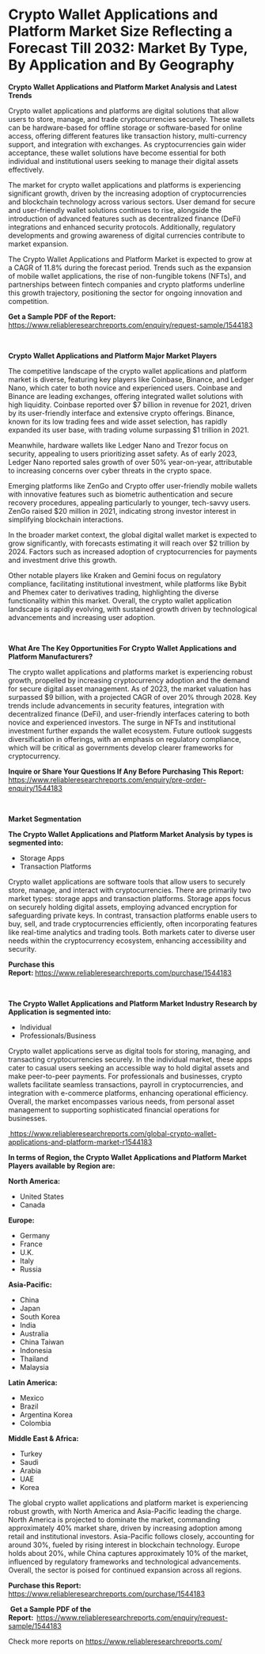 <p><h1>Crypto Wallet Applications and Platform Market Size Reflecting a Forecast Till 2032: Market By Type, By Application and By Geography</h1></p><p><strong>Crypto Wallet Applications and Platform Market Analysis and Latest Trends</strong></p>
<p><p>Crypto wallet applications and platforms are digital solutions that allow users to store, manage, and trade cryptocurrencies securely. These wallets can be hardware-based for offline storage or software-based for online access, offering different features like transaction history, multi-currency support, and integration with exchanges. As cryptocurrencies gain wider acceptance, these wallet solutions have become essential for both individual and institutional users seeking to manage their digital assets effectively.</p><p>The market for crypto wallet applications and platforms is experiencing significant growth, driven by the increasing adoption of cryptocurrencies and blockchain technology across various sectors. User demand for secure and user-friendly wallet solutions continues to rise, alongside the introduction of advanced features such as decentralized finance (DeFi) integrations and enhanced security protocols. Additionally, regulatory developments and growing awareness of digital currencies contribute to market expansion. </p><p>The Crypto Wallet Applications and Platform Market is expected to grow at a CAGR of 11.8% during the forecast period. Trends such as the expansion of mobile wallet applications, the rise of non-fungible tokens (NFTs), and partnerships between fintech companies and crypto platforms underline this growth trajectory, positioning the sector for ongoing innovation and competition.</p></p>
<p><strong>Get a Sample PDF of the Report:&nbsp;</strong> <a href="https://www.reliableresearchreports.com/enquiry/request-sample/1544183?utm_campaign=41&utm_medium=2&utm_source=Github&utm_content=ia&utm_term=11032025&utm_id=crypto-wallet-applications-and-platform">https://www.reliableresearchreports.com/enquiry/request-sample/1544183</a></p>
<p>&nbsp;</p>
<p><strong>Crypto Wallet Applications and Platform Major Market Players</strong></p>
<p><p>The competitive landscape of the crypto wallet applications and platform market is diverse, featuring key players like Coinbase, Binance, and Ledger Nano, which cater to both novice and experienced users. Coinbase and Binance are leading exchanges, offering integrated wallet solutions with high liquidity. Coinbase reported over $7 billion in revenue for 2021, driven by its user-friendly interface and extensive crypto offerings. Binance, known for its low trading fees and wide asset selection, has rapidly expanded its user base, with trading volume surpassing $1 trillion in 2021.</p><p>Meanwhile, hardware wallets like Ledger Nano and Trezor focus on security, appealing to users prioritizing asset safety. As of early 2023, Ledger Nano reported sales growth of over 50% year-on-year, attributable to increasing concerns over cyber threats in the crypto space.</p><p>Emerging platforms like ZenGo and Crypto offer user-friendly mobile wallets with innovative features such as biometric authentication and secure recovery procedures, appealing particularly to younger, tech-savvy users. ZenGo raised $20 million in 2021, indicating strong investor interest in simplifying blockchain interactions.</p><p>In the broader market context, the global digital wallet market is expected to grow significantly, with forecasts estimating it will reach over $2 trillion by 2024. Factors such as increased adoption of cryptocurrencies for payments and investment drive this growth.</p><p>Other notable players like Kraken and Gemini focus on regulatory compliance, facilitating institutional investment, while platforms like Bybit and Phemex cater to derivatives trading, highlighting the diverse functionality within this market. Overall, the crypto wallet application landscape is rapidly evolving, with sustained growth driven by technological advancements and increasing user adoption.</p></p>
<p>&nbsp;</p>
<p><strong>What Are The Key Opportunities For Crypto Wallet Applications and Platform Manufacturers?</strong></p>
<p><p>The crypto wallet applications and platforms market is experiencing robust growth, propelled by increasing cryptocurrency adoption and the demand for secure digital asset management. As of 2023, the market valuation has surpassed $9 billion, with a projected CAGR of over 20% through 2028. Key trends include advancements in security features, integration with decentralized finance (DeFi), and user-friendly interfaces catering to both novice and experienced investors. The surge in NFTs and institutional investment further expands the wallet ecosystem. Future outlook suggests diversification in offerings, with an emphasis on regulatory compliance, which will be critical as governments develop clearer frameworks for cryptocurrency.</p></p>
<p><strong>Inquire or Share Your Questions If Any Before Purchasing This Report:</strong> <a href="https://www.reliableresearchreports.com/enquiry/pre-order-enquiry/1544183?utm_campaign=41&utm_medium=2&utm_source=Github&utm_content=ia&utm_term=11032025&utm_id=crypto-wallet-applications-and-platform">https://www.reliableresearchreports.com/enquiry/pre-order-enquiry/1544183</a></p>
<p>&nbsp;</p>
<p><strong>Market Segmentation</strong></p>
<p><strong>The Crypto Wallet Applications and Platform Market Analysis by types is segmented into:</strong></p>
<p><ul><li>Storage Apps</li><li>Transaction Platforms</li></ul></p>
<p><p>Crypto wallet applications are software tools that allow users to securely store, manage, and interact with cryptocurrencies. There are primarily two market types: storage apps and transaction platforms. Storage apps focus on securely holding digital assets, employing advanced encryption for safeguarding private keys. In contrast, transaction platforms enable users to buy, sell, and trade cryptocurrencies efficiently, often incorporating features like real-time analytics and trading tools. Both markets cater to diverse user needs within the cryptocurrency ecosystem, enhancing accessibility and security.</p></p>
<p><strong>Purchase this Report:&nbsp;</strong><a href="https://www.reliableresearchreports.com/purchase/1544183?utm_campaign=41&utm_medium=2&utm_source=Github&utm_content=ia&utm_term=11032025&utm_id=crypto-wallet-applications-and-platform">https://www.reliableresearchreports.com/purchase/1544183</a></p>
<p>&nbsp;</p>
<p><strong>The Crypto Wallet Applications and Platform Market Industry Research by Application is segmented into:</strong></p>
<p><ul><li>Individual</li><li>Professionals/Business</li></ul></p>
<p><p>Crypto wallet applications serve as digital tools for storing, managing, and transacting cryptocurrencies securely. In the individual market, these apps cater to casual users seeking an accessible way to hold digital assets and make peer-to-peer payments. For professionals and businesses, crypto wallets facilitate seamless transactions, payroll in cryptocurrencies, and integration with e-commerce platforms, enhancing operational efficiency. Overall, the market encompasses various needs, from personal asset management to supporting sophisticated financial operations for businesses.</p></p>
<p><a href="https://www.reliableresearchreports.com/global-crypto-wallet-applications-and-platform-market-r1544183?utm_campaign=41&utm_medium=2&utm_source=Github&utm_content=ia&utm_term=11032025&utm_id=crypto-wallet-applications-and-platform">&nbsp;https://www.reliableresearchreports.com/global-crypto-wallet-applications-and-platform-market-r1544183</a></p>
<p><strong>In terms of Region, the Crypto Wallet Applications and Platform Market Players available by Region are:</strong></p>
<p>
    <p> <strong> North America: </strong>
        <ul>
            <li>United States</li>
            <li>Canada</li>
        </ul>
        </p> 
    <p> <strong> Europe: </strong>
        <ul>
            <li>Germany</li>
            <li>France</li>
            <li>U.K.</li>
            <li>Italy</li>
            <li>Russia</li>
        </ul>
        </p> 
    <p> <strong> Asia-Pacific: </strong>
        <ul>
            <li>China</li>
            <li>Japan</li>
            <li>South Korea</li>
            <li>India</li>
            <li>Australia</li>
            <li>China Taiwan</li>
            <li>Indonesia</li>
            <li>Thailand</li>
            <li>Malaysia</li>
        </ul>
        </p> 
    <p> <strong> Latin America: </strong>
        <ul>
            <li>Mexico</li>
            <li>Brazil</li>
            <li>Argentina Korea</li>
            <li>Colombia</li>
        </ul>
        </p> 
    <p> <strong> Middle East & Africa: </strong>
        <ul>
            <li>Turkey</li>
            <li>Saudi</li>
            <li>Arabia</li>
            <li>UAE</li>
            <li>Korea</li>
        </ul>
    </p>
    </p>
<p><p>The global crypto wallet applications and platform market is experiencing robust growth, with North America and Asia-Pacific leading the charge. North America is projected to dominate the market, commanding approximately 40% market share, driven by increasing adoption among retail and institutional investors. Asia-Pacific follows closely, accounting for around 30%, fueled by rising interest in blockchain technology. Europe holds about 20%, while China captures approximately 10% of the market, influenced by regulatory frameworks and technological advancements. Overall, the sector is poised for continued expansion across all regions.</p></p>
<p><strong>Purchase this Report: </strong><a href="https://www.reliableresearchreports.com/purchase/1544183?utm_campaign=41&utm_medium=2&utm_source=Github&utm_content=ia&utm_term=11032025&utm_id=crypto-wallet-applications-and-platform">https://www.reliableresearchreports.com/purchase/1544183</a></p>
<p>&nbsp;<strong>Get a Sample PDF of the Report:&nbsp;&nbsp;</strong><a href="https://www.reliableresearchreports.com/enquiry/request-sample/1544183?utm_campaign=41&utm_medium=2&utm_source=Github&utm_content=ia&utm_term=11032025&utm_id=crypto-wallet-applications-and-platform">https://www.reliableresearchreports.com/enquiry/request-sample/1544183</a></p>
<p><strong></strong></p>
<p>Check more reports on <a href="https://www.reliableresearchreports.com/?utm_campaign=41&utm_medium=2&utm_source=Github&utm_content=ia&utm_term=11032025&utm_id=crypto-wallet-applications-and-platform">https://www.reliableresearchreports.com/</a></p>